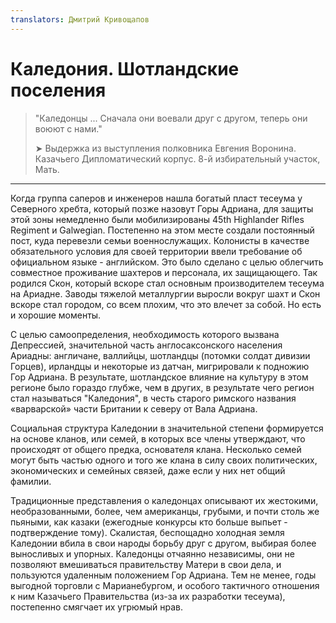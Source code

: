 ```yaml
---
translators: Дмитрий Кривощапов
---
```


# Каледония. Шотландские поселения

> "Каледонцы ... Сначала они воевали друг с другом,
> теперь они воюют с нами."
>
> ➤ Выдержка из выступления полковника Евгения Воронина.
> Казачьего Дипломатический корпус.
> 8-й избирательный участок, Мать.

---

 Когда группа саперов и инженеров нашла богатый пласт тесеума у Северного хребта, который позже назовут Горы Адриана, для защиты этой зоны немедленно были мобилизированы 45th Highlander Rifles Regiment и Galwegian. Постепенно на этом месте создали постоянный пост, куда перевезли семьи военнослужащих. Колонисты в качестве обязательного условия для своей территории ввели требование об официальном языке - английском. Это было сделано с целью облегчить совместное проживание шахтеров и персонала, их защищающего. Так родился Скон, который вскоре стал основным производителем тесеума на Ариадне. Заводы тяжелой металлургии выросли вокруг шахт и Скон вскоре стал городом, со всем плохим, что это влечет за собой. Но есть и хорошие моменты.

С целью самоопределения, необходимость которого вызвана Депрессией, значительной часть англосаксонского населения Ариадны: англичане, валлийцы, шотландцы (потомки солдат дивизии Горцев), ирландцы и некоторые из датчан, мигрировали к подножию Гор Адриана. В результате, шотландское влияние на культуру в этом регионе было гораздо глубже, чем в других, в результате чего регион стал называться "Каледония", в честь старого римского названия «варварской» части Британии к северу от Вала Адриана.

Социальная структура Каледонии в значительной степени формируется на основе кланов, или семей, в которых все члены утверждают, что происходят от общего предка, основателя клана. Несколько семей могут быть частью одного и того же клана в силу своих политических, экономических и семейных связей, даже если у них нет общий фамилии.

Традиционные представления о каледонцах описывают их жестокими, необразованными, более, чем американцы, грубыми, и почти столь же пьяными, как казаки (ежегодные конкурсы кто больше выпьет - подтверждение тому). Скалистая, беспощадно холодная земля Каледонии вбила в свои народы борьбу друг с другом, выбирая более выносливых и упорных. Каледонцы отчаянно независимы, они не позволяют вмешиваться правительству Матери в свои дела, и пользуются удаленным положением Гор Адриана. Тем не менее, годы выгодной торговли с Марианебургом, и особого тактичного отношения к ним Казачьего Правительства (из-за их разработки тесеума), постепенно смягчает их угрюмый нрав.
